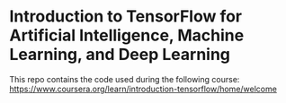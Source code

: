# Introduction to TensorFlow for Artificial Intelligence, Machine Learning, and Deep Learning
This repo contains the code used during the following course:
https://www.coursera.org/learn/introduction-tensorflow/home/welcome
